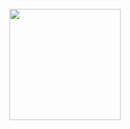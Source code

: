 <p align="center">
  <img src="![ton618](https://github.com/user-attachments/assets/be336085-838e-4599-9aad-3900dbceccfa)" alt="" width="200"/> 
</p>

